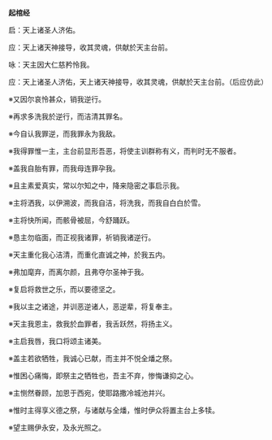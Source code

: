 **起棺经**

启：天上诸圣人济佑。

应：天上诸天神接导，收其灵魂，供献於天主台前。

咏：天主因大仁慈矜怜我。

应：天上诸圣人济佑，天上诸天神接导，收其灵魂，供献於天主台前。（后应仿此）

※又因尔哀怜甚众，销我逆行。

※再求多洗我於逆行，而洁清其罪名。

※今自认我罪逆，而我罪永为我敌。

※我得罪惟一主，主台前显形吾恶，将使主训群称有义，而判时无不服者。

※盖我自胎有罪，而我母连罪孕我。

※且主素爱真实，常以尔知之中，降来隐密之事启示我。

※主将洒我，以伊溯波，而我自洁，将洗我，而我自白白於雪。

※主将快所闻，而骸骨被屈，今舒踊跃。

※恳主勿临面，而正视我诸罪，祈销我诸逆行。

※天主重化我心洁清，而重化直诚之神，於我五内。

※弗加麾弃，而离尔颜，且弗夺尔圣神于我。

※复启将救世之乐，而以要德坚之。

※我以主之诸途，并训恶逆诸人，恶逆辈，将复奉主。

※天主我恩主，救我於血罪者，我舌跃然，将扬主义。

※主启我唇，我口将颂主诸美。

※盖主若欲牺牲，我诚心已献，而主并不悦全燔之祭。

※惟困心痛悔，即祭主之牺牲也，吾主不弃，惨悔谦抑之心。

※主恻然眷顾，加恩于西宛，使耶路撒冷城池并兴。

※惟时主得享义德之祭，与诸献与全燔，惟时伊众将置主台上多犊。

※望主赐伊永安，及永光照之。